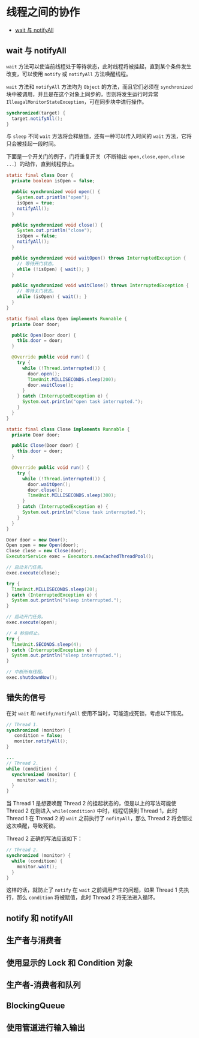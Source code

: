 # 线程之间的协作

- [wait 与 notifyAll](#wait-与-notifyAll)

## wait 与 notifyAll

`wait` 方法可以使当前线程处于等待状态，此时线程将被挂起，直到某个条件发生改变，可以使用 `notify` 或 `notifyAll` 方法唤醒线程。

`wait` 方法和 `notifyAll` 方法均为 `Object` 的方法，而且它们必须在 `synchronized` 块中被调用，并且是在这个对象上同步的，否则将发生运行时异常 `IlleagalMonitorStateException`，可在同步块中进行操作。

```java
synchronized(target) {
  target.notifyAll();
}
```

与 `sleep` 不同 `wait` 方法将会释放锁，还有一种可以传入时间的 `wait` 方法，它将只会被挂起一段时间。

下面是一个开关门的例子，门将重复开关（不断输出 `open,close,open,close ...`）的动作，直到线程停止。

```java
static final class Door {
  private boolean isOpen = false;

  public synchronized void open() {
    System.out.println("open");
    isOpen = true;
    notifyAll();
  }

  public synchronized void close() {
    System.out.println("close");
    isOpen = false;
    notifyAll();
  }

  public synchronized void waitOpen() throws InterruptedException {
    // 等待开门状态。
    while (!isOpen) { wait(); }
  }

  public synchronized void waitClose() throws InterruptedException {
    // 等待关门状态。
    while (isOpen) { wait(); }
  }
}

static final class Open implements Runnable {
  private Door door;

  public Open(Door door) {
    this.door = door;
  }

  @Override public void run() {
    try {
      while (!Thread.interrupted()) {
        door.open();
        TimeUnit.MILLISECONDS.sleep(200);
        door.waitClose();
      }
    } catch (InterruptedException e) {
      System.out.println("open task interrupted.");
    }
  }
}

static final class Close implements Runnable {
  private Door door;

  public Close(Door door) {
    this.door = door;
  }

  @Override public void run() {
    try {
      while (!Thread.interrupted()) {
        door.waitOpen();
        door.close();
        TimeUnit.MILLISECONDS.sleep(300);
      }
    } catch (InterruptedException e) {
      System.out.println("close task interrupted.");
    }
  }
}
```

```java
Door door = new Door();
Open open = new Open(door);
Close close = new Close(door);
ExecutorService exec = Executors.newCachedThreadPool();

// 启动关门任务。
exec.execute(close);

try {
  TimeUnit.MILLISECONDS.sleep(20);
} catch (InterruptedException e) {
  System.out.println("sleep interrupted.");
}

// 启动开门任务。
exec.execute(open);

// 4 秒后终止。
try {
  TimeUnit.SECONDS.sleep(4);
} catch (InterruptedException e) {
  System.out.println("sleep interrupted.");
}

// 中断所有线程。
exec.shutdownNow();
```

## 错失的信号

在对 `wait` 和 `notify/notifyAll` 使用不当时，可能造成死锁，考虑以下情况。

```java
// Thread 1.
synchronized (monitor) {
   condition = false;
   monitor.notifyAll();
}

...
// Thread 2.
while (condition) {
  synchronized (monitor) {
    monitor.wait();
  }
}
```

当 Thread 1 是想要唤醒 Thread 2 的挂起状态的，但是以上的写法可能使 Thread 2 在刚进入 `while(condition)` 中时，线程切换到 Thread 1，此时 Thread 1 在 Thread 2 的 `wait` 之前执行了 `nofityAll`，那么 Thread 2 将会错过这次唤醒，导致死锁。

Thread 2 正确的写法应该如下：

```java
// Thread 2.
synchronized (monitor) {
  while (condition) {
    monitor.wait();
  }
}
```

这样的话，就防止了 `notify` 在 `wait` 之前调用产生的问题，如果 Thread 1 先执行，那么 `condition` 将被赋值，此时 Thread 2 将无法进入循环。 

## notify 和 notifyAll

## 生产者与消费者

## 使用显示的 Lock 和 Condition 对象

## 生产者-消费者和队列

## BlockingQueue

## 使用管道进行输入输出

